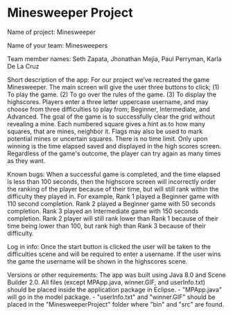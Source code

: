 # Minesweeper Project
Name of project: Minesweeper

Name of your team: Minesweepers 

Team member names: Seth Zapata, Jhonathan Mejia, Paul Perryman, Karla De La Cruz

Short description of the app: For our project we’ve recreated the game Minesweeper. The main screen will give the user three buttons to click; (1) To play the game. (2) To go over the rules of the game. (3) To display the highscores. Players enter a three letter uppercase username, and may choose from three difficulties to play from; Beginner, Intermediate, and Advanced. The goal of the game is to successfully clear the grid without revealing a mine. Each numbered square gives a hint as to how many squares, that are mines, neighbor it. Flags may also be used to mark potential mines or uncertain squares. There is no time limit. Only upon winning is the time elapsed saved and displayed in the high scores screen. Regardless of the game's outcome, the player can try again as many times as they want.

Known bugs: 
     When a successful game is completed, and the time elapsed is less than 100 seconds, then the highscore screen will incorrectly order the ranking of the player because of          their time, but will still rank within the difficulty they played in. For example, Rank 1 played a Beginner game with 110 second completion. Rank 2 played a Beginner game          with 50 seconds completion. Rank 3 played an Intermediate game with 150 seconds completion. Rank 2 player will still rank lower than Rank 1 because of their time being            lower than 100, but rank high than Rank 3 because of their difficulty.

Log in info: Once the start button is clicked the user will be taken to the difficulties scene and will be required to enter a username. If the user wins the game the username will be shown in the highscores scene.

Versions or other requirements: The app was built using Java 8.0 and Scene Builder 2.0. All files (except MPApp.java, winner.GIF, and userInfo.txt) should be placed inside the application package in Eclipse.
    - "MPApp.java" will go in the model package.
    - "userInfo.txt" and "winner.GIF" should be placed in the "MinesweeperProject" folder where "bin" and "src" are found.
